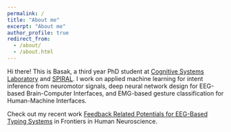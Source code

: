 ```yaml
---
permalink: /
title: "About me"
excerpt: "About me"
author_profile: true
redirect_from: 
  - /about/
  - /about.html
---
```


Hi there! This is Basak, a third year PhD student at [Cognitive Systems Laboratory](https://web.northeastern.edu/csl/) and [SPIRAL](https://web.northeastern.edu/spiral/). I work on applied machine learning for intent inference from neuromotor signals, deep neural network design for EEG-based Brain-Computer Interfaces, and EMG-based gesture classification for Human-Machine Interfaces. 

Check out my recent work [Feedback Related Potentials for EEG-Based Typing Systems](https://www.frontiersin.org/articles/10.3389/fnhum.2021.788258/full) in Frontiers in Human Neuroscience.

<!---
Check out more work with [CAMBI](https://www.cambi.tech/)
-->